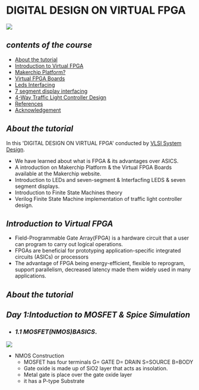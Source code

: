 # DIGITAL DESIGN ON  VIRTUAL FPGA
![](simulation/Banner.jpg)
## **_contents of the course_**
- [About the tutorial](#about-the-tutorial)
- [Introduction to Virtual FPGA](#Introduction-to-Virtual-FPGA)
- [Makerchip Platform?](#makerchip-platform)
- [Virtual FPGA Boards](#virtual-fpga-boards)
- [Leds Interfacing](#Leds-interfacing)
- [7 segment display interfacing](#7segment-display-interfacing)
- [4-Way Traffic Light Controller Design](#4-way-traffic-light-controller-design)
- [References](#references)
- [Acknowledgement](#acknowledgement)

## **_About the tutorial_**

In this 'DIGITAL DESIGN ON  VIRTUAL FPGA' conducted by [VLSI System Design]( https://www.vlsisystemdesign.com/).
 - We have learned about what is FPGA & its advantages over ASICS.
 - A introduction on Makerchip Platform & the Virtual FPGA Boards available at the Makerchip website.
 - Introduction to LEDs and seven-segment & Interfacfing LEDS & seven segment displays.
 - Introduction to Finite State Machines theory
 - Verilog Finite State Machine implementation of traffic light controller design.

## **_Introduction to Virtual FPGA_**

 - Field-Programmable Gate Array(FPGA) is a hardware circuit that a user can program to carry out logical operations.
 - FPGAs are beneficial for prototyping application-specific integrated circuits (ASICs) or processors
 - The advantage of FPGA being energy-efficient, flexible to reprogram, support parallelism, decreased latency made them widely used in many applications.

## **_About the tutorial_**
## **_Day 1:Intoduction to MOSFET & Spice Simulation_**
- ### **_1.1 MOSFET(NMOS)BASICS_**.
  
    

 ![](simulation/day1/A1.PNG)
  - NMOS Construction  
    - MOSFET has four terminals G= GATE D= DRAIN S=SOURCE B=BODY
    - Gate oxide is made up of SiO2 layer that acts as insolation.
    - Metal gate is place over the gate oxide layer 
    - it has a P-type Substrate 
